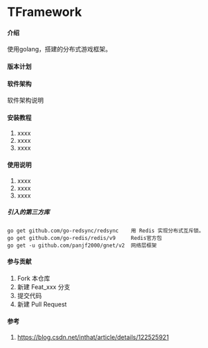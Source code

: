 # TFramework

#### 介绍
使用golang，搭建的分布式游戏框架。

#### 版本计划

#### 软件架构
软件架构说明


#### 安装教程

1.  xxxx
2.  xxxx
3.  xxxx

#### 使用说明

1.  xxxx
2.  xxxx
3.  xxxx

##### 引入的第三方库

```
go get github.com/go-redsync/redsync	用 Redis 实现分布式互斥锁。
go get github.com/go-redis/redis/v9 	Redis官方包
go get -u github.com/panjf2000/gnet/v2  网络层框架
```



#### 参与贡献

1.  Fork 本仓库
2.  新建 Feat_xxx 分支
3.  提交代码
4.  新建 Pull Request


#### 参考

1.  https://blog.csdn.net/inthat/article/details/122525921
